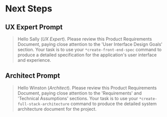 # Next Steps

## UX Expert Prompt

> Hello Sally (*UX Expert*). Please review this Product Requirements Document, paying close attention to the 'User Interface Design Goals' section. Your task is to use your `*create-front-end-spec` command to produce a detailed specification for the application's user interface and experience.

## Architect Prompt

> Hello Winston (*Architect*). Please review this Product Requirements Document, paying close attention to the 'Requirements' and 'Technical Assumptions' sections. Your task is to use your `*create-full-stack-architecture` command to produce the detailed system architecture document for the project.
